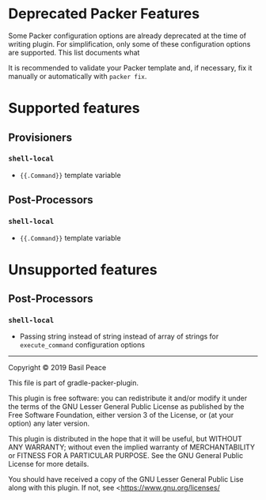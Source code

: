 Deprecated Packer Features
==========================

Some Packer configuration options are already deprecated at the time
of writing plugin.
For simplification, only some of these configuration options
are supported.
This list documents what

It is recommended to validate your Packer template and, if necessary,
fix it manually or automatically with `packer fix`.

# Supported features

## Provisioners

### `shell-local`

*   `{{.Command}}` template variable

## Post-Processors

### `shell-local`

*   `{{.Command}}` template variable

# Unsupported features

## Post-Processors

### `shell-local`

*   Passing string instead of string instead of array of strings
    for `execute_command` configuration options


------------------------------------------------------------------------
Copyright © 2019  Basil Peace

This file is part of gradle-packer-plugin.

This plugin is free software: you can redistribute it and/or modify
it under the terms of the GNU Lesser General Public License
as published by the Free Software Foundation, either version 3
of the License, or (at your option) any later version.

This plugin is distributed in the hope that it will be useful,
but WITHOUT ANY WARRANTY; without even the implied warranty of
MERCHANTABILITY or FITNESS FOR A PARTICULAR PURPOSE.  See the
GNU General Public License for more details.

You should have received a copy of the GNU Lesser General Public Lise
along with this plugin.  If not, see <https://www.gnu.org/licenses/
